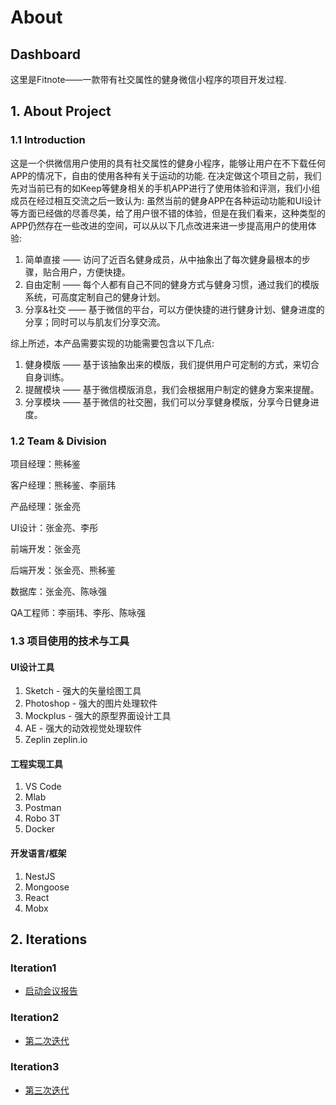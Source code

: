 # About

## Dashboard

这里是Fitnote——一款带有社交属性的健身微信小程序的项目开发过程.

## 1. About Project

### 1.1 Introduction
    
这是一个供微信用户使用的具有社交属性的健身小程序，能够让用户在不下载任何APP的情况下，自由的使用各种有关于运动的功能. 在决定做这个项目之前，我们先对当前已有的如Keep等健身相关的手机APP进行了使用体验和评测，我们小组成员在经过相互交流之后一致认为: 虽然当前的健身APP在各种运动功能和UI设计等方面已经做的尽善尽美，给了用户很不错的体验，但是在我们看来，这种类型的APP仍然存在一些改进的空间，可以从以下几点改进来进一步提高用户的使用体验:

1. 简单直接 —— 访问了近百名健身成员，从中抽象出了每次健身最根本的步骤，贴合用户，方便快捷。
2. 自由定制 —— 每个人都有自己不同的健身方式与健身习惯，通过我们的模版系统，可高度定制自己的健身计划。
3. 分享&社交 —— 基于微信的平台，可以方便快捷的进行健身计划、健身进度的分享；同时可以与肌友们分享交流。

综上所述，本产品需要实现的功能需要包含以下几点:

1. 健身模版 —— 基于该抽象出来的模版，我们提供用户可定制的方式，来切合自身训练。
2. 提醒模块 —— 基于微信模版消息，我们会根据用户制定的健身方案来提醒。
3. 分享模块 —— 基于微信的社交圈，我们可以分享健身模版，分享今日健身进度。

### 1.2 Team & Division

项目经理：熊秭鉴

客户经理：熊秭鉴、李丽玮

产品经理：张金亮

UI设计：张金亮、李彤

前端开发：张金亮

后端开发：张金亮、熊秭鉴

数据库：张金亮、陈咏强

QA工程师：李丽玮、李彤、陈咏强

### 1.3 项目使用的技术与工具

#### UI设计工具

1. Sketch - 强大的矢量绘图工具
2. Photoshop - 强大的图片处理软件
3. Mockplus - 强大的原型界面设计工具
4. AE - 强大的动效视觉处理软件
5. Zeplin zeplin.io

#### 工程实现工具

1. VS Code
2. Mlab
3. Postman
4. Robo 3T
5. Docker

#### 开发语言/框架

1. NestJS
2. Mongoose
3. React
4. Mobx

## 2. Iterations

### Iteration1

* [启动会议报告](ConferenceBegining.md)

### Iteration2

* [第二次迭代](MeetingRecords/Inception2.md)

### Iteration3

* [第三次迭代](MeetingRecords/Inception3.md)